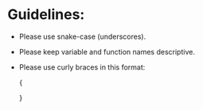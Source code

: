 # Guidelines:

* Please use snake-case (underscores).

* Please keep variable and function names descriptive.

* Please use curly braces in this format:

   {

   }

